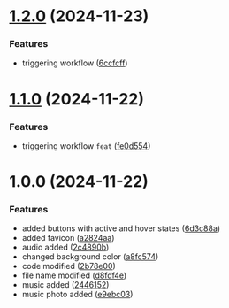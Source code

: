 # [1.2.0](https://github.com/arpanaditya/Sonic-Mix/compare/v1.1.0...v1.2.0) (2024-11-23)


### Features

* triggering workflow ([6ccfcff](https://github.com/arpanaditya/Sonic-Mix/commit/6ccfcff080c798a718e01d9091eea721abc88b9e))

# [1.1.0](https://github.com/arpanaditya/Sonic-Mix/compare/v1.0.0...v1.1.0) (2024-11-22)


### Features

* triggering workflow `feat` ([fe0d554](https://github.com/arpanaditya/Sonic-Mix/commit/fe0d554e95836ed1d2e22dfbbd84dbb385145ba8))

# 1.0.0 (2024-11-22)


### Features

* added buttons with active and hover states ([6d3c88a](https://github.com/arpanaditya/Sonic-Mix/commit/6d3c88a8207e87167e71c47b3a3ec140966edc06))
* added favicon ([a2824aa](https://github.com/arpanaditya/Sonic-Mix/commit/a2824aaa55c522e0b969ffa87d9332c015a937b3))
* audio added ([2c4890b](https://github.com/arpanaditya/Sonic-Mix/commit/2c4890be74305bc36dbb393e6d1e0f02310d85f5))
* changed background color ([a8fc574](https://github.com/arpanaditya/Sonic-Mix/commit/a8fc5745b110cd1eec7247e4314e6f4bbb8595b2))
* code modified ([2b78e00](https://github.com/arpanaditya/Sonic-Mix/commit/2b78e00348b541d0859903f460c1644c728ef0f3))
* file name modified ([d8fdf4e](https://github.com/arpanaditya/Sonic-Mix/commit/d8fdf4e84847ad2bc82cac909aa723e27fb52d3d))
* music added ([2446152](https://github.com/arpanaditya/Sonic-Mix/commit/24461525b0c64b3e296df6429e6407f330c462fc))
* music photo added ([e9ebc03](https://github.com/arpanaditya/Sonic-Mix/commit/e9ebc0355aa7e7a113fd048de6a15ea1d9b55e12))

